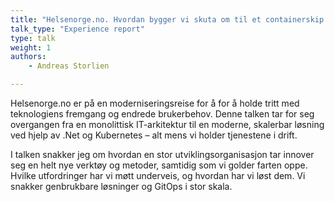 ```yaml
---
title: "Helsenorge.no. Hvordan bygger vi skuta om til et containerskip mens vi er i fart."
talk_type: "Experience report"
type: talk
weight: 1
authors:
    - Andreas Storlien

---
```

Helsenorge.no er på en moderniseringsreise for å for å holde tritt med teknologiens fremgang og endrede brukerbehov. Denne talken tar for seg overgangen fra en monolittisk IT-arkitektur til en moderne, skalerbar løsning ved hjelp av .Net og Kubernetes – alt mens vi holder tjenestene i drift.

I talken snakker jeg om hvordan en stor utviklingsorganisasjon tar innover seg en helt nye verktøy og metoder, samtidig som vi golder farten oppe. Hvilke utfordringer har vi møtt underveis, og hvordan har vi løst dem. Vi snakker genbrukbare løsninger og GitOps i stor skala.
